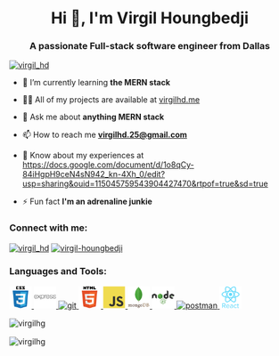 <h1 align="center">Hi 👋, I'm Virgil Houngbedji</h1>
<h3 align="center">A passionate Full-stack software engineer from Dallas</h3>

<p align="left"> <a href="https://twitter.com/virgil_hd" target="blank"><img src="https://img.shields.io/twitter/follow/virgil_hd?logo=twitter&style=for-the-badge" alt="virgil_hd" /></a> </p>

- 🌱 I’m currently learning **the MERN stack**

- 👨‍💻 All of my projects are available at [virgilhd.me](virgilhd.me)

- 💬 Ask me about **anything MERN stack**

- 📫 How to reach me **virgilhd.25@gmail.com**

- 📄 Know about my experiences at https://docs.google.com/document/d/1o8qCy-84iHgpH9ceN4sN942_kn-4Xh_0/edit?usp=sharing&ouid=115045759543904427470&rtpof=true&sd=true 

- ⚡ Fun fact **I'm an adrenaline junkie**

<h3 align="left">Connect with me:</h3>
<p align="left">
<a href="https://twitter.com/virgil_hd" target="blank"><img align="center" src="https://raw.githubusercontent.com/rahuldkjain/github-profile-readme-generator/master/src/images/icons/Social/twitter.svg" alt="virgil_hd" height="30" width="40" /></a>
<a href="https://linkedin.com/in/virgil-houngbedji" target="blank"><img align="center" src="https://raw.githubusercontent.com/rahuldkjain/github-profile-readme-generator/master/src/images/icons/Social/linked-in-alt.svg" alt="virgil-houngbedji" height="30" width="40" /></a>
</p>

<h3 align="left">Languages and Tools:</h3>
<p align="left"> <a href="https://www.w3schools.com/css/" target="_blank" rel="noreferrer"> <img src="https://raw.githubusercontent.com/devicons/devicon/master/icons/css3/css3-original-wordmark.svg" alt="css3" width="40" height="40"/> </a> <a href="https://expressjs.com" target="_blank" rel="noreferrer"> <img src="https://raw.githubusercontent.com/devicons/devicon/master/icons/express/express-original-wordmark.svg" alt="express" width="40" height="40"/> </a> <a href="https://git-scm.com/" target="_blank" rel="noreferrer"> <img src="https://www.vectorlogo.zone/logos/git-scm/git-scm-icon.svg" alt="git" width="40" height="40"/> </a> <a href="https://www.w3.org/html/" target="_blank" rel="noreferrer"> <img src="https://raw.githubusercontent.com/devicons/devicon/master/icons/html5/html5-original-wordmark.svg" alt="html5" width="40" height="40"/> </a> <a href="https://developer.mozilla.org/en-US/docs/Web/JavaScript" target="_blank" rel="noreferrer"> <img src="https://raw.githubusercontent.com/devicons/devicon/master/icons/javascript/javascript-original.svg" alt="javascript" width="40" height="40"/> </a> <a href="https://www.mongodb.com/" target="_blank" rel="noreferrer"> <img src="https://raw.githubusercontent.com/devicons/devicon/master/icons/mongodb/mongodb-original-wordmark.svg" alt="mongodb" width="40" height="40"/> </a> <a href="https://nodejs.org" target="_blank" rel="noreferrer"> <img src="https://raw.githubusercontent.com/devicons/devicon/master/icons/nodejs/nodejs-original-wordmark.svg" alt="nodejs" width="40" height="40"/> </a> <a href="https://postman.com" target="_blank" rel="noreferrer"> <img src="https://www.vectorlogo.zone/logos/getpostman/getpostman-icon.svg" alt="postman" width="40" height="40"/> </a> <a href="https://reactjs.org/" target="_blank" rel="noreferrer"> <img src="https://raw.githubusercontent.com/devicons/devicon/master/icons/react/react-original-wordmark.svg" alt="react" width="40" height="40"/> </a> </p>

<p><img align="center" src="https://github-readme-stats.vercel.app/api/top-langs?username=virgilhg&show_icons=true&locale=en&layout=compact" alt="virgilhg" /></p>

<p><img align="center" src="https://github-readme-streak-stats.herokuapp.com/?user=virgilhg&" alt="virgilhg" /></p>
